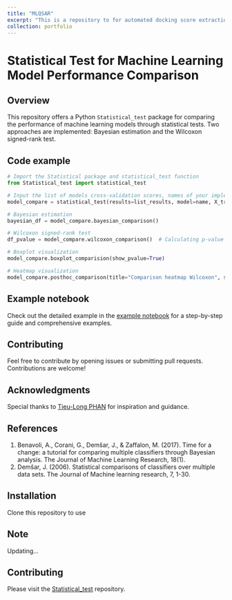 ```yaml
---
title: "MLQSAR"
excerpt: "This is a repository to for automated docking score extraction and validation from different softwares <br/><img src='/images/Statistical_test/Statistical_test.png' width='800' class='center'>"
collection: portfolio
---
```


# Statistical Test for Machine Learning Model Performance Comparison

## Overview

This repository offers a Python `Statistical_test` package for comparing the performance of machine learning models through statistical tests. Two approaches are implemented: Bayesian estimation and the Wilcoxon signed-rank test. 

## Code example
```python
# Import the Statistical package and statistical_test function
from Statistical_test import statistical_test

# Input the list of models cross-validation scores, names of your implemented models, X_train, and y_train with your actual data and training sets
model_compare = statistical_test(results=list_results, model=name, X_train=X_train, y_train=y_train)

# Bayesian estimation
bayesian_df = model_compare.bayesian_comparison()

# Wilcoxon signed-rank test
df_pvalue = model_compare.wilcoxon_comparison()  # Calculating p-value

# Boxplot visualization
model_compare.boxplot_comparision(show_pvalue=True)

# Heatmap visualization
model_compare.posthoc_comparison(title="Comparison heatmap Wilcoxon", save=False)
```

## Example notebook
Check out the detailed example in the [example notebook](https://github.com/trinhthechuong/Compared_performane/blob/main/Statistical_test_ML_performance.ipynb) for a step-by-step guide and comprehensive examples.

## Contributing
Feel free to contribute by opening issues or submitting pull requests. Contributions are welcome!

## Acknowledgments
Special thanks to [Tieu-Long PHAN](https://tieulongphan.github.io/cv/) for inspiration and guidance.

## References
1. Benavoli, A., Corani, G., Demšar, J., & Zaffalon, M. (2017). Time for a change: a tutorial for comparing multiple classifiers through Bayesian analysis. The Journal of Machine Learning Research, 18(1).
2. Demšar, J. (2006). Statistical comparisons of classifiers over multiple data sets. The Journal of Machine learning research, 7, 1-30.

## Installation
Clone this repository to use

## Note
Updating...

## Contributing

Please visit the [Statistical_test](https://github.com/trinhthechuong/Compared_performane) repository.

